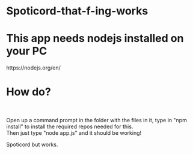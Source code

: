 # Spoticord-that-f-ing-works
<h1><b>This app needs nodejs installed on your PC</b></h1>
https://nodejs.org/en/

<h1>How do?</h1>
<br>
<p>Open up a command prompt in the folder with the files in it, type in "npm install" to install the required repos needed for this.
<br>
Then just type "node app.js" and it should be working!</p>

Spoticord but works.
